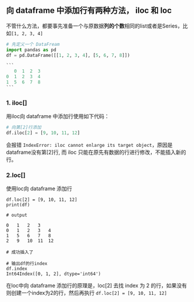 ## 向 dataframe 中添加行有两种方法， iloc 和 loc

不管什么方法，都要事先准备一个与原数据**列的个数**相同的list或者是Series，比如`[1, 2, 3, 4]`

~~~python
# 先定义一个 DataFream
import pandas as pd
df = pd.DataFrame([[1, 2, 3, 4], [5, 6, 7, 8]])

```
   0  1  2  3
0  1  2  3  4
1  5  6  7  8
```
~~~



### 1. iloc[]

用iloc向 dataframe 中添加行使用如下代码：

```python
# 向第[2]行添加
df.iloc[2] = [9, 10, 11, 12]
```

会报错 `IndexError: iloc cannot enlarge its target object`，原因是dataframe没有第[2]行, 而 iloc 只能在原先有数据的行进行修改，不能插入新的行。



### 2.loc[]

使用loc向 dataframe 添加行

```
df.loc[2] = [9, 10, 11, 12]
print(df)

# output

0	1	2	3
0	1	2	3	4
1	5	6	7	8
2	9	10	11	12

# 成功插入了

# 输出df的行index
df.index
Int64Index([0, 1, 2], dtype='int64')
```

在loc中向 dataframe 添加行的原理是，loc[2] 去找 index 为 2 的行，如果没有则创建一个index为2的行，然后再执行 `df.loc[2] = [9, 10, 11, 12]`